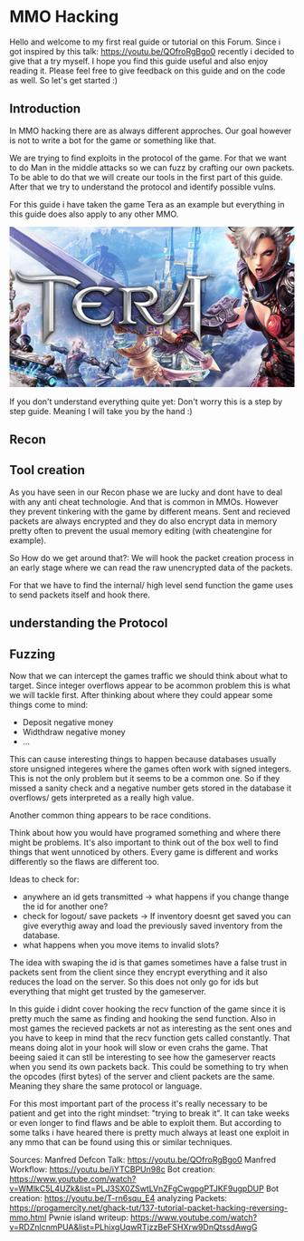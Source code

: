 # MMO Hacking
Hello and welcome to my first real guide or tutorial on this Forum.
Since i got inspired by this talk: https://youtu.be/QOfroRgBgo0
recently i decided to give that a try myself.
I hope you find this guide useful and also enjoy reading it.
Please feel free to give feedback on this guide and on the code as well.
So let's get started :)

## Introduction
In MMO hacking there are as always different approches.
Our goal however is not to write a bot for the game or something like that.

We are trying to find exploits in the protocol of the game.
For that we want to do Man in the middle attacks so we can fuzz by crafting our own packets.
To be able to do that we will create our tools in the first part of this guide.
After that we try to understand the protocol and identify possible vulns.

For this guide i have taken the game Tera as an example but everything in this guide
does also apply to any other MMO.

![Tera Logo](tera.jpg)

If you don't understand everything quite yet:
Don't worry this is a step by step guide.
Meaning I will take you by the hand :)

## Recon

## Tool creation
As you have seen in our Recon phase we are lucky and dont have to deal with any anti cheat technologie.
And that is common in MMOs.
However they prevent tinkering with the game by different means.
Sent and recieved packets are always encrypted and they do also encrypt data in memory pretty often to prevent the usual memory editing (with cheatengine for example).

So How do we get around that?:
We will hook the packet creation process in an early stage where we can read the raw unencrypted data of the packets.

For that we have to find the internal/ high level send function the game uses to send packets itself and hook there.

## understanding the Protocol
## Fuzzing
Now that we can intercept the games traffic we should think about what to target.
Since integer overflows appear to be acommon problem this is what we will tackle first.
After thinking about where they could appear some things come to mind:
- Deposit negative money
- Widthdraw negative money
- ...

This can cause interesting things to happen because databases usually store unsigned integeres where the games often work with signed integers. This is not the only problem but it seems to be a common one. So if they missed a sanity check and a negative number gets stored in the database it overflows/ gets interpreted as a really high value.

Another common thing appears to be race conditions.

Think about how you would have programed something and where there might be problems.
It's also important to think out of the box well to find things that went unnoticed by others.
Every game is different and works differently so the flaws are different too.

Ideas to check for:
- anywhere an id gets transmitted -> what happens if you change thange the id for another one?
- check for logout/ save packets -> If inventory doesnt get saved you can give everythig away and load the previously saved inventory from the database.
- what happens when you move items to invalid slots?

The idea with swaping the id is that games sometimes have a false trust in packets sent from the client since they encrypt everything and it also reduces the load on the server.
So this does not only go for ids but everything that might get trusted by the gameserver.

In this guide i didnt cover hooking the recv function of the game since it is pretty much the same as finding and hooking the send function. Also in most games the recieved packets ar not as interesting as the sent ones and you have to keep in mind that the recv function gets called constantly. That means doing alot in your hook will slow or even crahs the game. That beeing saied it can stll be interesting to see how the gameserver reacts when you send its own packets back. This could be something to try when the opcodes (first bytes) of the server and client packets are the same. Meaning they share the same protocol or language.

For this most important part of the process it's really necessary to be patient and get into the right mindset:
"trying to break it".
It can take weeks or even longer to find flaws and be able to exploit them.
But according to some talks i have heared there is pretty much always at least one exploit in any mmo that can be found using this or similar techniques.

Sources:
Manfred Defcon Talk: https://youtu.be/QOfroRgBgo0
Manfred Workflow: https://youtu.be/iYTCBPUn98c
Bot creation: https://www.youtube.com/watch?v=WMlkC5L4UZk&list=PLJ3SX0ZSwtLVnZFgCwgpgPTJKF9ugpDUP
Bot creation: https://youtu.be/T-rn6squ_E4
analyzing Packets: https://progamercity.net/ghack-tut/137-tutorial-packet-hacking-reversing-mmo.html
Pwnie island writeup: https://www.youtube.com/watch?v=RDZnlcnmPUA&list=PLhixgUqwRTjzzBeFSHXrw9DnQtssdAwgG
